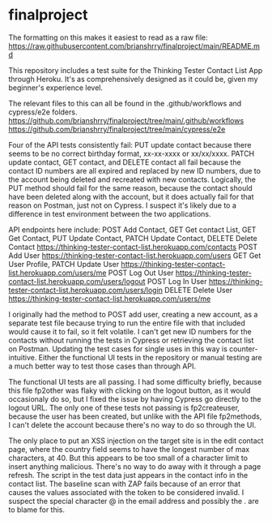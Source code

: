 ﻿# finalproject
The formatting on this makes it easiest to read as a raw file: https://raw.githubusercontent.com/brianshrry/finalproject/main/README.md

This repository includes a test suite for the Thinking Tester Contact List App through Heroku. It's as comprehensively designed as it could be,
given my beginner's experience level.

The relevant files to this can all be found in the .github/workflows and cypress/e2e folders.
https://github.com/brianshrry/finalproject/tree/main/.github/workflows
https://github.com/brianshrry/finalproject/tree/main/cypress/e2e

Four of the API tests consistently fail:
	PUT update contact because there seems to be no correct birthday format, xx-xx-xxxx or xx/xx/xxxx.
	PATCH update contact, GET contact, and DELETE contact all fail because the contact ID numbers are all expired and replaced
	by new ID numbers, due to the account being deleted and recreated with new contacts.
	Logically, the PUT method should fail for the same reason, because the contact should have been deleted along with the account, but
	it does actually fail for that reason on Postman, just not on Cypress. I suspect it's likely due to a difference in test environment
	between the two applications.

API endpoints here include:
  POST Add Contact, GET Get contact List, GET Get Contact, PUT Update Contact, PATCH Update Contact, DELETE Delete Contact
  https://thinking-tester-contact-list.herokuapp.com/contacts
  POST Add User
  https://thinking-tester-contact-list.herokuapp.com/users
  GET Get User Profile, PATCH Update User
  https://thinking-tester-contact-list.herokuapp.com/users/me
  POST Log Out User
  https://thinking-tester-contact-list.herokuapp.com/users/logout
  POST Log In User
  https://thinking-tester-contact-list.herokuapp.com/users/login
  DELETE Delete User
  https://thinking-tester-contact-list.herokuapp.com/users/me

I originally had the method to POST add user, creating a new account, as a separate test file because trying to run the entire file with that
included would cause it to fail, so it felt volatile. I can't get new ID numbers for the contacts without running the tests in Cypress or
retrieving the contact list on Postman. Updating the test cases for single uses in this way is counter-intuitive. Either the functional UI tests
in the repository or manual testing are a much better way to test those cases than through API.

The functional UI tests are all passing. I had some difficulty briefly, because this file fp2other was flaky with clicking on the logout
button, as it would occasionaly do so, but I fixed the issue by having Cypress go directly to the logout URL. The only one of these tests not
passing is fp2createuser, because the user has been created, but unlike with the API file fp2methods, I can't delete the account because there's
no way to do so through the UI.

The only place to put an XSS injection on the target site is in the edit contact page, where the country field seems to have the longest number
of max characters, at 40. But this appears to be too small of a character limit to insert anything malicious. There's no way to do away with it
through a page refresh. The script in the test data just appears in the contact info in the contact list.
The baseline scan with ZAP fails because of an error that causes the values associated with the token to be considered invalid. I suspect the
special character @ in the email address and possibly the . are to blame for this.
